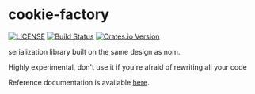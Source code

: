 # cookie-factory

[![LICENSE](https://img.shields.io/badge/License-MIT-blue.svg)](LICENSE)
[![Build Status](https://travis-ci.org/Geal/cookie-factory.svg?branch=master)](https://travis-ci.org/geal/cookie-factory)
[![Crates.io Version](https://img.shields.io/crates/v/cookie-factory.svg)](https://crates.io/crates/cookie-factory)

serialization library built on the same design as nom.

Highly experimental, don't use it if you're afraid of rewriting all your code

Reference documentation is available [here](https://docs.rs/cookie-factory/).
